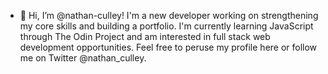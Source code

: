 - 👋 Hi, I’m @nathan-culley! I'm a new developer working on strengthening my core skills and building a portfolio. I'm currently learning JavaScript through The Odin Project and am interested in full stack web development opportunities. Feel free to peruse my profile here or follow me on Twitter @nathan_culley.


<!---
nathan-culley/nathan-culley is a ✨ special ✨ repository because its `README.md` (this file) appears on your GitHub profile.
You can click the Preview link to take a look at your changes.
--->
